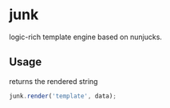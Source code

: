 # junk

logic-rich template engine based on nunjucks.


## Usage

returns the rendered string

```javascript
junk.render('template', data);
```